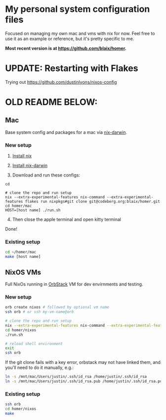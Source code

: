 # My personal system configuration files

Focused on managing my own mac and vms with nix for now.
Feel free to use it as an example or reference,
but it's pretty specific to me.

**Most recent version is at <https://github.com/blaix/homer>.**

# UPDATE: Restarting with Flakes

Trying out https://github.com/dustinlyons/nixos-config

# OLD README BELOW:

## Mac

Base system config and packages for a mac via [nix-darwin](https://github.com/LnL7/nix-darwin).

### New setup

1.  [Install nix](https://github.com/NixOS/nix#installation)

2. [Install nix-darwin](https://github.com/LnL7/nix-darwin#installing)

3. Download and run these configs:

```
cd

# clone the repo and run setup
nix --extra-experimental-features nix-command --extra-experimental-features flakes run nixpkgs#git clone git@codeberg.org:blaix/homer.git
cd homer/mac
HOST=[host name] ./run.sh
```

4. Then close the apple terminal and open kitty terminal

Done!

### Existing setup

```bash
cd ~/homer/mac
make [host name]
```

## NixOS VMs

Full NixOs running in [OrbStack](https://orbstack.dev/) VM for dev envirnments and testing.

### New setup

```bash
orb create nixos # followed by optional vm name
ssh orb # or ssh my-vm-name@orb

# clone the repo and run setup
nix --extra-experimental-features nix-command --extra-experimental-features flakes run nixpkgs#git clone git@codeberg.org:blaix/homer.git
cd homer/nixos
./run.sh

# reload shell environment
exit
ssh orb
```

If the git clone fails with a key error,
orbstack may not have linked them,
and you'll need to do it manually, e.g.:

```bash
ln -s /mnt/mac/Users/justin/.ssh/id_rsa /home/justin/.ssh/id_rsa
ln -s /mnt/mac/Users/justin/.ssh/id_rsa.pub /home/justin/.ssh/id_rsa.pub
```

### Existing setup

```bash
ssh orb
cd homer/nixos
make
```
